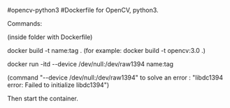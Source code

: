 #opencv-python3
#Dockerfile for OpenCV, python3. 

Commands:

(inside folder with Dockerfile)

docker build -t name:tag . (for example: docker build -t opencv:3.0 .)

docker run -itd --device /dev/null:/dev/raw1394 name:tag 

(command "--device /dev/null:/dev/raw1394" to solve an error : "libdc1394 error: Failed to initialize libdc1394")

Then start the container.
